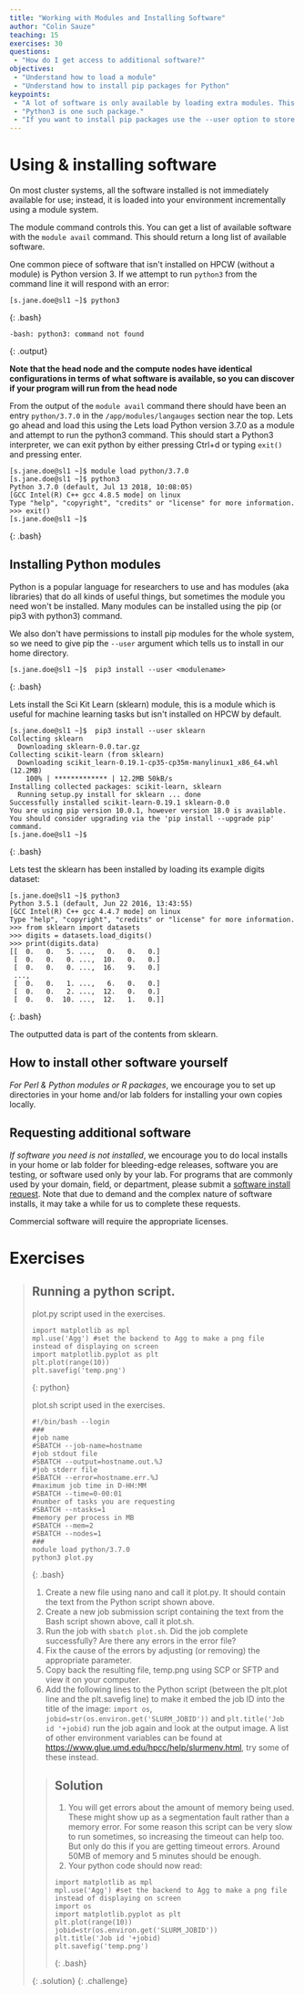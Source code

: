 ```yaml
---
title: "Working with Modules and Installing Software"
author: "Colin Sauze"
teaching: 15
exercises: 30
questions: 
 - "How do I get access to additional software?"
objectives: 
 - "Understand how to load a module"
 - "Understand how to install pip packages for Python"
keypoints:
 - "A lot of software is only available by loading extra modules. This helps prevent problems where two packages are incompatible."
 - "Python3 is one such package."
 - "If you want to install pip packages use the --user option to store the packages in your home directory."
---
```


# Using & installing software

On most cluster systems, all the software installed is not immediately available for use;
instead, it is loaded into your environment incrementally using a module system. 

The module command controls this. 
You can get a list of available software with the `module avail` command. This should return a long list of available software.

One common piece of software that isn't installed on HPCW (without a module) is Python version 3. If we attempt to run `python3` from the command line it will respond with an error:

~~~
[s.jane.doe@sl1 ~]$ python3
~~~
{: .bash}

~~~
-bash: python3: command not found
~~~
{: .output}

**Note that the head node and the compute nodes have identical configurations in terms of what software is available, so you can discover if your program will run from the head node**

From the output of the `module avail` command there should have been an entry `python/3.7.0` in the `/app/modules/langauges` section near the top. Lets go ahead and load this using the 
Lets load Python version 3.7.0 as a module and attempt to run the python3 command. This should start a Python3 interpreter, we can exit python by either pressing Ctrl+d or typing `exit()` and pressing enter. 

~~~
[s.jane.doe@sl1 ~]$ module load python/3.7.0
[s.jane.doe@sl1 ~]$ python3
Python 3.7.0 (default, Jul 13 2018, 10:08:05) 
[GCC Intel(R) C++ gcc 4.8.5 mode] on linux
Type "help", "copyright", "credits" or "license" for more information.
>>> exit()
[s.jane.doe@sl1 ~]$
~~~
{: .bash}


## Installing Python modules

Python is a popular language for researchers to use and has modules (aka libraries) that do all kinds of useful things, but sometimes the module you need won't be installed. Many modules can be installed using the pip (or pip3 with python3) command. 

We also don't have permissions to install pip modules for the whole system, so we need to give pip the `--user` argument which tells us to install in our home directory. 

~~~
[s.jane.doe@sl1 ~]$  pip3 install --user <modulename>
~~~
{: .bash}

Lets install the Sci Kit Learn (sklearn)  module, this is a module which is useful for machine learning tasks but isn't installed on HPCW by default. 

~~~
[s.jane.doe@sl1 ~]$  pip3 install --user sklearn
Collecting sklearn
  Downloading sklearn-0.0.tar.gz
Collecting scikit-learn (from sklearn)
  Downloading scikit_learn-0.19.1-cp35-cp35m-manylinux1_x86_64.whl (12.2MB)
    100% | ************* | 12.2MB 50kB/s 
Installing collected packages: scikit-learn, sklearn
  Running setup.py install for sklearn ... done
Successfully installed scikit-learn-0.19.1 sklearn-0.0
You are using pip version 10.0.1, however version 18.0 is available.
You should consider upgrading via the 'pip install --upgrade pip' command.
[s.jane.doe@sl1 ~]$
~~~
{: .bash}

Lets test the sklearn has been installed by loading its example digits dataset:

~~~
[s.jane.doe@sl1 ~]$ python3
Python 3.5.1 (default, Jun 22 2016, 13:43:55) 
[GCC Intel(R) C++ gcc 4.4.7 mode] on linux
Type "help", "copyright", "credits" or "license" for more information.
>>> from sklearn import datasets
>>> digits = datasets.load_digits()
>>> print(digits.data)
[[  0.   0.   5. ...,   0.   0.   0.]
 [  0.   0.   0. ...,  10.   0.   0.]
 [  0.   0.   0. ...,  16.   9.   0.]
 ..., 
 [  0.   0.   1. ...,   6.   0.   0.]
 [  0.   0.   2. ...,  12.   0.   0.]
 [  0.   0.  10. ...,  12.   1.   0.]]
~~~
{: .bash}

The outputted data is part of the contents from sklearn. 

## How to install other software yourself

*For Perl & Python modules or R packages*, we encourage you to set up directories in your
home and/or lab folders for installing your own copies locally. 

## Requesting additional software 

*If software you need is not installed*, we encourage you to do local installs in your home
or lab folder for bleeding-edge releases, software you are testing, or software used
only by your lab. For programs that are commonly used by your domain, field, 
or department, please submit a 
[software install request](email:support@supercomputingwales.ac.uk).
Note that due to demand and the complex nature of software installs, it may take a while for us to complete these requests. 

Commercial software will require the appropriate licenses. 


# Exercises

> ## Running a python script. 
> plot.py script used in the exercises.
> ~~~
> import matplotlib as mpl
> mpl.use('Agg') #set the backend to Agg to make a png file instead of displaying on screen
> import matplotlib.pyplot as plt
> plt.plot(range(10))
> plt.savefig('temp.png')
> ~~~
> {: python}
> 
> plot.sh script used in the exercises.
> 
> ~~~
> #!/bin/bash --login
> ###
> #job name
> #SBATCH --job-name=hostname
> #job stdout file
> #SBATCH --output=hostname.out.%J
> #job stderr file
> #SBATCH --error=hostname.err.%J
> #maximum job time in D-HH:MM
> #SBATCH --time=0-00:01
> #number of tasks you are requesting 
> #SBATCH --ntasks=1
> #memory per process in MB 
> #SBATCH --mem=2
> #SBATCH --nodes=1
> ###
> module load python/3.7.0
> python3 plot.py
> ~~~
> {: .bash}
> 1. Create a new file using nano and call it plot.py. It should contain the text from the Python script shown above.
> 2. Create a new job submission script containing the text from the Bash script shown above, call it plot.sh. 
> 3. Run the job with `sbatch plot.sh`. Did the job complete successfully? Are there any errors in the error file? 
> 4. Fix the cause of the errors by adjusting (or removing) the appropriate parameter. 
> 5. Copy back the resulting file, temp.png using SCP or SFTP and view it on your computer. 
> 6. Add the following lines to the Python script (between the plt.plot line and the plt.savefig line) to make it embed the job ID into the title of the image:
> `import os`, `jobid=str(os.environ.get('SLURM_JOBID'))` and  `plt.title('Job id '+jobid)`
> run the job again and look at the output image. A list of other environment variables can be found at https://www.glue.umd.edu/hpcc/help/slurmenv.html, try some of these instead.
>
> > ## Solution
> > 1. You will get errors about the amount of memory being used. These might show up as a segmentation fault rather than a memory error. For some reason this script can be very slow to run sometimes, so increasing the timeout can help too. But only do this if you are getting timeout errors. Around 50MB of memory and 5 minutes should be enough.
> > 2. Your python code should now read:
> >
> > ~~~
> > import matplotlib as mpl
> > mpl.use('Agg') #set the backend to Agg to make a png file instead of displaying on screen
> > import os
> > import matplotlib.pyplot as plt
> > plt.plot(range(10))
> > jobid=str(os.environ.get('SLURM_JOBID'))
> > plt.title('Job id '+jobid)
> > plt.savefig('temp.png')
> > ~~~
> > {: .bash}
> >
> {: .solution}
{: .challenge}

